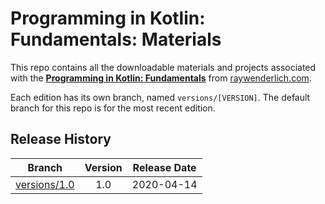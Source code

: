 # Programming in Kotlin: Fundamentals: Materials

This repo contains all the downloadable materials and projects associated with the **[Programming in Kotlin: Fundamentals](https://www.raywenderlich.com/7910496-programming-in-kotlin-fundamentals)** from [raywenderlich.com](https://www.raywenderlich.com).

Each edition has its own branch, named `versions/[VERSION]`. The default branch for this repo is for the most recent edition.

## Release History

| Branch                                                                                  | Version | Release Date |
| --------------------------------------------------------------------------------------- |:-------:|:------------:|
| [versions/1.0](https://github.com/raywenderlich/video-pik1-materials/tree/versions/1.0) | 1.0     | 2020-04-14   |

